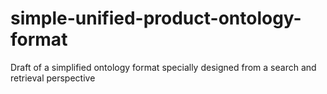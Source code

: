 # simple-unified-product-ontology-format
Draft of a simplified ontology format specially designed from a search and retrieval perspective
